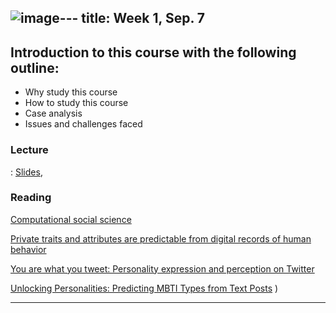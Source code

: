 ![image](https://github.com/user-attachments/assets/de8fe5ef-6366-492c-83ed-6f17218a3ef6)---
title: Week 1, Sep. 7
---

## Introduction to this course with the following outline:

- Why study this course
- How to study this course
- Case analysis
- Issues and challenges faced
  

### Lecture
: [Slides](), 

### Reading
[Computational social science](https://lazerlab.net/publication/computational-social-science)

[Private traits and attributes are predictable from digital records of human behavior](https://www.pnas.org/doi/full/10.1073/pnas.1218772110)

[You are what you tweet: Personality expression and perception on Twitter](https://www.sciencedirect.com/science/article/abs/pii/S009265661200133X)

[Unlocking Personalities: Predicting MBTI Types from Text Posts](https://medium.com/@sylviasinnelius/unlocking-personalities-predicting-mbti-types-from-text-posts-33fb0f06e3f2)
)

---
